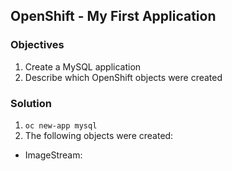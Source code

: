## OpenShift - My First Application

### Objectives

1. Create a MySQL application
2. Describe which OpenShift objects were created

### Solution

1. `oc new-app mysql`
2. The following objects were created:
  * ImageStream: 

